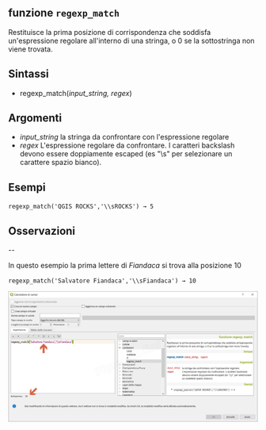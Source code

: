 ## funzione `regexp_match`

Restituisce la prima posizione di corrispondenza che soddisfa un'espressione regolare all'interno di una stringa, o 0 se la sottostringa non viene trovata.

## Sintassi

* regexp_match(*input_string, regex*)

## Argomenti

* *input_string* la stringa da confrontare con l'espressione regolare
* *regex* L'espressione regolare da confrontare. I caratteri backslash devono essere doppiamente escaped (es "\\s" per selezionare un carattere spazio bianco).

## Esempi
```
regexp_match('QGIS ROCKS','\\sROCKS') → 5
```

## Osservazioni

--

In questo esempio la prima lettere di *Fiandaca* si trova alla posizione 10

```
regexp_match('Salvatore Fiandaca','\\sFiandaca') → 10
```

![](/img/condizioni/regexp_match1.png)